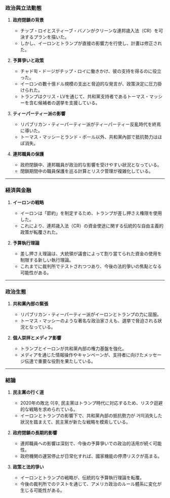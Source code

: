 ### 政治與立法動態

1. **政府閉鎖の背景**
   - チップ・ロイとスティーブ・バノンがクリーンな連邦歳入法（CR）を可決するプランを描いた。
   - しかし、イーロンとトランプが直接の影響力を行使し、計畫は修正された。

2. **予算爭いと政策**
   - チャド윅・ドージがチップ・ロイに働きかけ、彼の支持を得るのに役立った。
   - イーロンの數十億ドル規模の支出と脅迫的な発言が、政策決定に圧力掛けられた。
   - トランプはクリス・LVを通じて、共和黨支持者であるトーマス・マッシーを含む候補者の選挙を支援している。

3. **ティーパーティー派の影響**
   - リパブリカン・ティーパーティー派がティーパーティー反亂時代を終焉に導いた。
   - トーマス・マッシーとランド・ポール以外、共和黨內部で抵抗勢力はほぼ消失。

4. **連邦職員の保護**
   - 政府閉鎖中、連邦職員が政治的な影響を受けやすい狀況となっている。
   - 閉鎖期間中の職員保護を巡る計算とリスク管理が複雑化している。

---

### 経済與金融

1. **イーロンの戦略**
   - イーロンは「節約」を制定するため、トランプが差し押さえ権限を使用した。
   - これにより、連邦歳入法（CR）の資金使途に関する伝統的な自由主義的政策が転覆された。

2. **予算執行理論**
   - 差し押さえ理論は、大統領が議會によって割り當てられた資金の使用を制限する新しい執行理論。
   - これまでに裁判所でテストされつつあり、今後の法的爭いの焦點となる可能性がある。

---

### 政治生態

1. **共和黨內部の緊張**
   - リパブリカン・ティーパーティー派がイーロンとトランプの力に屈服。
   - トーマス・マッシーのような著名な政治家さえも、選挙で脅迫される狀況となっている。

2. **個人崇拝とメディア影響**
   - トランプとイーロンが共和黨內部の権力基盤を強化。
   - メディアを通じた情報操作やキャンペーンが、支持者に向けたメッセージ伝達で重要な役割を果たしている。

---

### 結論

1. **民主黨の行く道**
   - 2020年の敗北 이후, 民主黨はトランプ時代に対応するため、リスク迴避的な戦略を求められている。
   - イーロンとトランプの影響下で、共和黨內部の抵抗勢力が 거의消失した狀況を踏まえて、民主黨が新たな戦略を模索している。

2. **政府閉鎖の長期的影響**
   - 連邦職員への影響は深刻で、今後の予算爭いでの政治的活用が続く可能性。
   - 政府機関の運営停止が日常化すれば、國家機能の停滯リスクが高まる。

3. **政策と法的爭い**
   - イーロンとトランプの戦略が、伝統的な予算執行理論を転覆。
   - 今後の裁判所でのテストを通じて、アメリカ政治のルール體系に変化が生じる可能性がある。